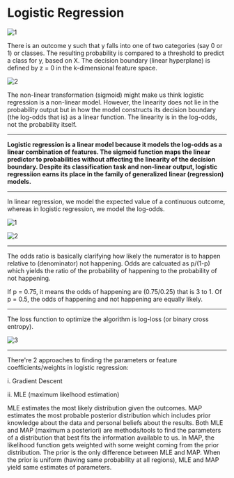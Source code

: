 
# Logistic Regression

![1](https://github.com/user-attachments/assets/291781c2-ac2c-4f0a-9900-325143938e48)

There is an outcome y such that y falls into one of two categories (say 0 or 1) or classes.
The resulting probability is compared to a threshold to predict a class for y, based on X. The decision boundary (linear hyperplane) is defined by z = 0 in the 
k-dimensional feature space.

![2](https://github.com/user-attachments/assets/b4188a72-16c3-4a2e-962e-e4a538b304e0)


The non-linear transformation (sigmoid) might make us think logistic regression is a non-linear model. However, the linearity does not lie in the probability output but in how the model constructs its decision boundary (the log-odds that is) as a linear function.  The linearity is in the log-odds, not the probability itself. 

---

**Logistic regression is a linear model because it models the log-odds as a linear combination of features. The sigmoid function maps the linear predictor to probabilities without affecting the linearity of the decision boundary. Despite its classification task and non-linear output, logistic regressiion earns its place in the family of generalized linear (regression) models.**

---
In linear regression, we model the expected value of a continuous outcome, whereas in logistic regression, we model the log-odds.

![1](https://github.com/user-attachments/assets/b6a727a5-0301-4e5c-9372-de3f3203368d)

![2](https://github.com/user-attachments/assets/a27bf2d8-7d07-4920-a70d-99d90412b82a)

---

The odds ratio is basically clarifying how likely the numerator is to happen relative to (denominator) not happening. Odds are calcuated as p/(1-p) which yields the ratio of the probability of happening to the probability of not happening.

If p = 0.75, it means the odds of happening are (0.75/0.25) that is 3 to 1. Of p = 0.5, the odds of happening and not happening are equally likely. 

---

The loss function to optimize the algorithm is log-loss (or binary cross entropy).

![3](https://github.com/user-attachments/assets/2158ac9d-ac9c-43ad-946d-39e7db67ed4c)


-----

There're 2 approaches to finding the parameters or feature coefficients/weights in logistic regression:

i. Gradient Descent

ii. MLE (maximum likelhood estimation)

MLE estimates the most likely distribution given the outcomes. MAP estimates the most probable posterior distribution which includes prior knowledge about the data and personal beliefs about the results. Both MLE and MAP (maximum a posteriori) are methods/tools to find the parameters of a distribution that best fits the information available to us.  In MAP, the likelihood function gets weighted with some weight coming from the prior distribution. The prior is the only difference between MLE and MAP. When the prior is uniform (having same probability at all regions), MLE and MAP yield same estimates of parameters. 





